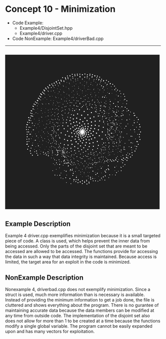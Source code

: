 # Concept 10 - Minimization
* Code Example: 
  * Example4/DisjointSet.hpp
  *  Example4/driver.cpp
* Code NonExample: Example4/driverBad.cpp

----
![minimization](/Concept10-Minimization/minimization.gif)
----

## Example Description
Example 4 driver.cpp exemplifies minimization because it is a small targeted piece of code. A class is used, which helps prevent the inner data from being accessed. Only the parts of the disjoint set that are meant to be accessed are allowed to be accessed. The functions provide for accessing the data in such a way that data integrity is maintained. Because access is limited, the target area for an exploit in the code is minimized.

## NonExample Description
Nonexample 4, driverbad.cpp does not exemplify minimization. Since a struct is used, much more information than is necessary is available. Instead of providing the minimum information to get a job done, the file is cluttered and shows everything about the program. There is no gurantee of maintaining accurate data because the data members can be modified at any time from outside code. The implementation of the disjoint set also does not allow for more than 1 to be created at a time because the functions modify a single global variable. The program cannot be easily expanded upon and has many vectors for exploitation. 
